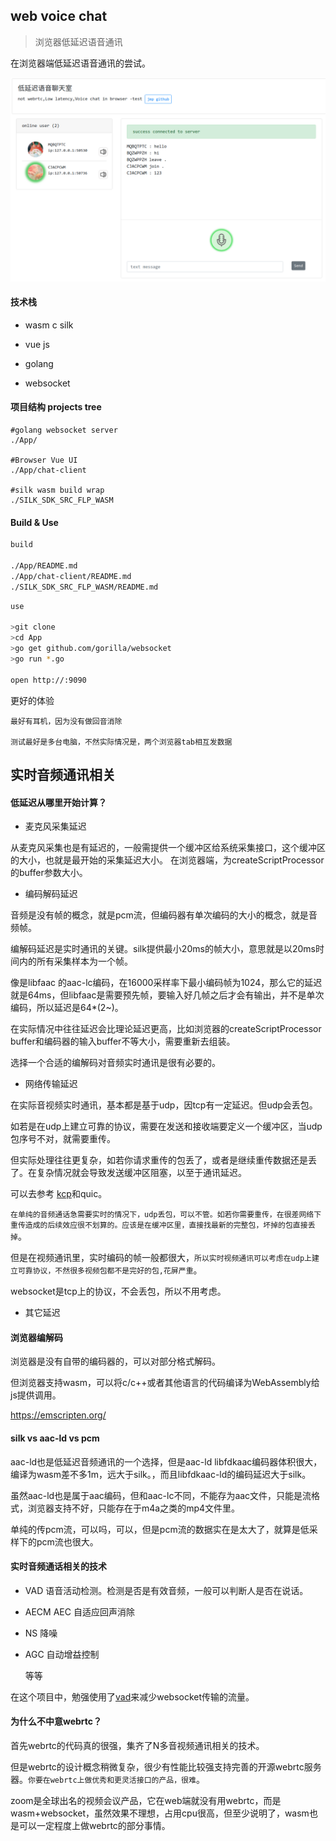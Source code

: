## web voice chat 

>浏览器低延迟语音通讯

在浏览器端低延迟语音通讯的尝试。

![img](https://github.com/uxctx/web_voice_chat/blob/master/cp.png)

#### 技术栈

* wasm c silk

* vue js

* golang 

* websocket

#### 项目结构 projects tree

```
#golang websocket server
./App/ 

#Browser Vue UI
./App/chat-client 

#silk wasm build wrap
./SILK_SDK_SRC_FLP_WASM

```

#### Build & Use

```bash
build

./App/README.md
./App/chat-client/README.md
./SILK_SDK_SRC_FLP_WASM/README.md

```


```bash
use

>git clone 
>cd App
>go get github.com/gorilla/websocket 
>go run *.go

open http://:9090

```

更好的体验
```
最好有耳机，因为没有做回音消除

测试最好是多台电脑，不然实际情况是，两个浏览器tab相互发数据
```

## 实时音频通讯相关


#### 低延迟从哪里开始计算？

* 麦克风采集延迟

从麦克风采集也是有延迟的，一般需提供一个缓冲区给系统采集接口，这个缓冲区的大小，也就是最开始的采集延迟大小。
在浏览器端，为createScriptProcessor的buffer参数大小。

* 编码解码延迟

音频是没有帧的概念，就是pcm流，但编码器有单次编码的大小的概念，就是音频帧。

编解码延迟是实时通讯的关键。silk提供最小20ms的帧大小，意思就是以20ms时间内的所有采集样本为一个帧。

像是libfaac 的aac-lc编码，在16000采样率下最小编码帧为1024，那么它的延迟就是64ms，但libfaac是需要预先帧，要输入好几帧之后才会有输出，并不是单次编码，所以延迟是64*(2~)。

在实际情况中往往延迟会比理论延迟更高，比如浏览器的createScriptProcessor buffer和编码器的输入buffer不等大小，需要重新去组装。

选择一个合适的编解码对音频实时通讯是很有必要的。

* 网络传输延迟

在实际音视频实时通讯，基本都是基于udp，因tcp有一定延迟。但udp会丢包。

如若是在udp上建立可靠的协议，需要在发送和接收端要定义一个缓冲区，当udp包序号不对，就需要重传。

但实际处理往往更复杂，如若你请求重传的包丢了，或者是继续重传数据还是丢了。在复杂情况就会导致发送缓冲区阻塞，以至于通讯延迟。

可以去参考 [kcp](https://github.com/skywind3000/kcp)和quic。

`在单纯的音频通话急需要实时的情况下，udp丢包，可以不管。如若你需要重传，在很差网络下重传造成的后续效应很不划算的。应该是在缓冲区里，直接找最新的完整包，坏掉的包直接丢掉`。

但是在视频通讯里，实时编码的帧一般都很大，`所以实时视频通讯可以考虑在udp上建立可靠协议，不然很多视频包都不是完好的包,花屏严重`。

websocket是tcp上的协议，不会丢包，所以不用考虑。

* 其它延迟
 


#### 浏览器编解码

浏览器是没有自带的编码器的，可以对部分格式解码。

但浏览器支持wasm，可以将c/c++或者其他语言的代码编译为WebAssembly给js提供调用。

https://emscripten.org/


#### silk vs aac-ld vs pcm

 aac-ld也是低延迟音频通讯的一个选择，但是aac-ld libfdkaac编码器体积很大，编译为wasm差不多1m，远大于silk。，而且libfdkaac-ld的编码延迟大于silk。

 虽然aac-ld也是属于aac编码，但和aac-lc不同，不能存为aac文件，只能是流格式，浏览器支持不好，只能存在于m4a之类的mp4文件里。

 单纯的传pcm流，可以吗，可以，但是pcm流的数据实在是太大了，就算是低采样下的pcm流也很大。

 #### 实时音频通话相关的技术

- VAD  语音活动检测。检测是否是有效音频，一般可以判断人是否在说话。

- AECM AEC 自适应回声消除

- NS 降噪

- AGC 自动增益控制

  等等


在这个项目中，勉强使用了[vad](https://github.com/cpuimage/WebRTC_VAD)来减少websocket传输的流量。



#### 为什么不中意webrtc？

首先webrtc的代码真的很强，集齐了N多音视频通讯相关的技术。

但是webrtc的设计概念稍微复杂，很少有性能比较强支持完善的开源webrtc服务器。`你要在webrtc上做优秀和更灵活接口的产品，很难`。

zoom是全球出名的视频会议产品，它在web端就没有用webrtc，而是wasm+websocket，虽然效果不理想，占用cpu很高，但至少说明了，wasm也是可以一定程度上做webrtc的部分事情。







